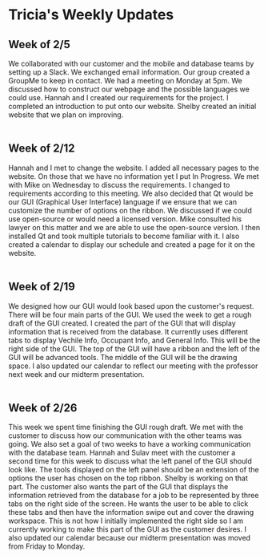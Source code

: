 # Tricia's Weekly Updates

## Week of 2/5
We collaborated with our customer and the mobile and database teams by setting up a Slack. We exchanged email information.
Our group created a GroupMe to keep in contact. We had a meeting on Monday at 5pm. We discussed how to construct our webpage
and the possible languages we could use. Hannah and I created our requirements for the project. I completed an introduction
to put onto our website. Shelby created an initial website that we plan on improving.
<br><br>

## Week of 2/12
Hannah and I met to change the website. I added all necessary pages to the website. On those that we have no information yet I put In Progress. We met with Mike on Wednesday to discuss the requirements. I changed to requirements according to this meeting. We also decided that Qt would be our GUI (Graphical User Interface) language if we ensure that we can customize the number of options on the ribbon. We discussed if we could use open-source or would need a licensed version. Mike consulted his lawyer on this matter and we are able to use the open-source version. I then installed Qt and took multiple tutorials to become familiar with it. I also created a calendar to display our schedule and created a page for it on the website.
<br><br>

## Week of 2/19
We designed how our GUI would look based upon the customer's request. There will be four main parts of the GUI. We used the week to get a rough draft of the GUI created. I created the part of the GUI that will display information that is received from the database. It currently uses different tabs to display Vechile Info, Occupant Info, and General Info. This will be the right side of the GUI. The top of the GUI will have a ribbon and the left of the GUI will be advanced tools. The middle of the GUI will be the drawing space. I also updated our calendar to reflect our meeting with the professor next week and our midterm presentation.
<br><br>

## Week of 2/26
This week we spent time finishing the GUI rough draft. We met with the customer to discuss how our communication with the other teams was going. We also set a goal of two weeks to have a working communication with the database team. Hannah and Sulav meet with the customer a second time for this week to discuss what the left panel of the GUI should look like. The tools displayed on the left panel should be an extension of the options the user has chosen on the top ribbon. Shelby is working on that part. The customer also wants the part of the GUI that displays the information retrieved from the database for a job to be represented by three tabs on the right side of the screen. He wants the user to be able to click these tabs and then have the information swipe out and cover the drawing workspace. This is not how I initially implemented the right side so I am currently working to make this part of the GUI as the customer desires. I also updated our calendar because our midterm presentation was moved from Friday to Monday.
